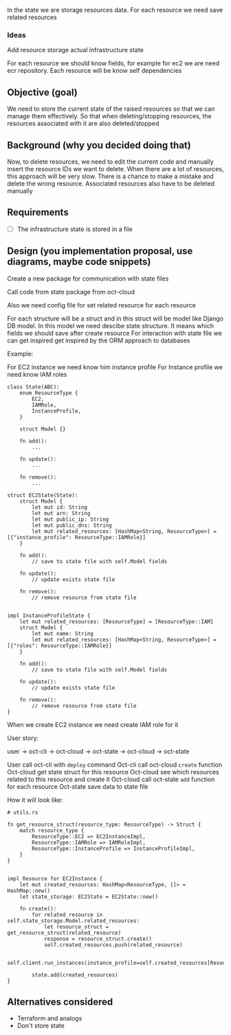 In the state we are storage resources data.
For each resource we need save related resources

### Ideas
Add resource storage actual infrastructure state

For each resource we should know fields, for example for ec2 we are need ecr repository.
Each resource will be know self dependencies  

## Objective (goal)
We need to store the current state of the raised resources so that we can manage them effectively.
So that when deleting/stopping resources, the resources associated with it are also deleted/stopped

## Background (why you decided doing that)
Now, to delete resources, we need to edit the current code and manually insert the resource IDs we want to delete. When there are a lot of resources, this approach will be very slow.
There is a chance to make a mistake and delete the wrong resource.
Associated resources also have to be deleted manually

## Requirements
- [ ] The infrastructure state is stored in a file

## Design (you implementation proposal, use diagrams, maybe code snippets)
Create a new package for communication with state files

Call code from state package from oct-cloud

Also we need config file for set related resource for each resource

For each structure will be a struct and in this struct will be model like Django DB model. 
In this model we need descibe state structure. It means which fields we should save after create resource
For interaction with state file we can get inspired get inspired by the ORM approach to databases

Example:

For EC2 instance we need know him instance profile
For Instance profile we need know IAM roles

```
class State(ABC):
    enum ResourceType {
        EC2,
        IAMRole,
        InstanceProfile,
    }
        
    struct Model {}

	fn add():
		...
		
	fn update():
		...
		
	fn remove():
		...

struct EC2State(State):
    struct Model {
        let mut id: String
        let mut arn: String
        let mut public_ip: String
        let mut public_dns: String
        let mut related_resources: [HashMap<String, ResourceType>] = [{"instance_profile": ResourceType::IAMRole}]  
    }
    
	fn add():
        // save to state file with self.Model fields
		
	fn update():
		// update exists state file
		
	fn remove():
		// remove resource from state file


impl InstanceProfileState {
    let mut related_resources: [ResourceType] = [ResourceType::IAM]
    struct Model {
        let mut name: String
        let mut related_resources: [HashMap<String, ResourceType>] = [{"roles": ResourceType::IAMRole}]  
    }
    
    fn add():
        // save to state file with self.Model fields
    
    fn update():
        // update exists state file
    
    fn remove():
        // remove resource from state file
}
```

When we create EC2 instance we need create IAM role for it

User story:

user -> oct-cli -> oct-cloud -> oct-state -> oct-cloud -> oct-state

User call oct-cli with `deploy` command
Oct-cli call oct-cloud `create` function
Oct-cloud get state struct for this resource
Oct-cloud see which resources related to this resource and create it
Oct-cloud call oct-state `add` function for each resource
Oct-state save data to state file

How it will look like:

```
# utils.rs

fn get_resource_struct(resource_type: ResourceType) -> Struct {
    match resource_type {
        ResourceType::EC2 => EC2InstanceImpl,
        ResourceType::IAMRole => IAMRoleImpl,
        ResourceType::InstanceProfile => InstanceProfileImpl,
    }
}


impl Resource for EC2Instance {
    let mut created_resources: HashMap<ResourceType, []> = HashMap::new()
    let state_storage: EC2State = EC2State::new()

    fn create():
        for related_resource in self.state_storage.Model.related_resources:
            let resource_struct = get_resource_struct(related_resource)
            response = resource_struct.create()
            self.created_resources.push(related_resource)
        
        self.client.run_instances(instance_profile=self.created_resources[ResourceType::InstanceProfile].name)
        
        state.add(created_resources)
}
```

## Alternatives considered

- Terraform and analogs
- Don't store state
